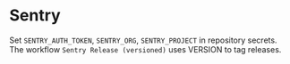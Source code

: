 # Sentry
Set `SENTRY_AUTH_TOKEN`, `SENTRY_ORG`, `SENTRY_PROJECT` in repository secrets.
The workflow `Sentry Release (versioned)` uses VERSION to tag releases.
